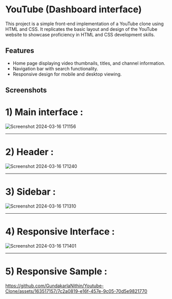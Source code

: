 # YouTube (Dashboard interface)

This project is a simple front-end implementation of a YouTube clone using HTML and CSS. It replicates the basic layout and design of the YouTube website to showcase proficiency in HTML and CSS development skills.

## Features

- Home page displaying video thumbnails, titles, and channel information.
- Navigation bar with search functionality.
- Responsive design for mobile and desktop viewing.

## Screenshots
# 1) Main interface :

![Screenshot 2024-03-16 171156](https://github.com/GundakarlaNithin/Youtube-Clone/assets/163517157/007c38b5-11df-420b-ac05-26640dac9bcc)

---

# 2) Header :
![Screenshot 2024-03-16 171240](https://github.com/GundakarlaNithin/Youtube-Clone/assets/163517157/6054ea68-0a58-47a9-a870-607331270661)

---


# 3) Sidebar :
![Screenshot 2024-03-16 171310](https://github.com/GundakarlaNithin/Youtube-Clone/assets/163517157/7843efec-50d6-4ccc-8df9-0071cb37cdfa)

---

# 4) Responsive Interface :
![Screenshot 2024-03-16 171401](https://github.com/GundakarlaNithin/Youtube-Clone/assets/163517157/19a792f7-d59c-4379-8d94-91064a7e11ea)

---

# 5) Responsive Sample :
https://github.com/GundakarlaNithin/Youtube-Clone/assets/163517157/7c2a0819-e16f-457e-9c05-70d5e9821770

